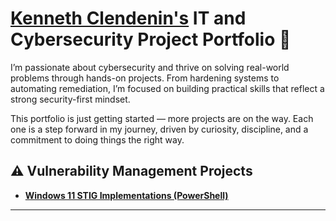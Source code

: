 # <a href="https://www.linkedin.com/in/kenneth-clendenin/">Kenneth Clendenin's</a> IT and Cybersecurity Project Portfolio 🔐

I’m passionate about cybersecurity and thrive on solving real-world problems through hands-on projects. From hardening systems to automating remediation, I’m focused on building practical skills that reflect a strong security-first mindset.

This portfolio is just getting started — more projects are on the way. Each one is a step forward in my journey, driven by curiosity, discipline, and a commitment to doing things the right way.


## ⚠️ Vulnerability Management Projects

- **[Windows 11 STIG Implementations (PowerShell)](https://github.com/KennethClendenin/stig-windows11-hardening)**

<hr/>
